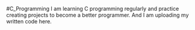 #C_Programming
I am learning C programming regularly and practice creating projects to become a better programmer. 
And I am uploading my written code here.
